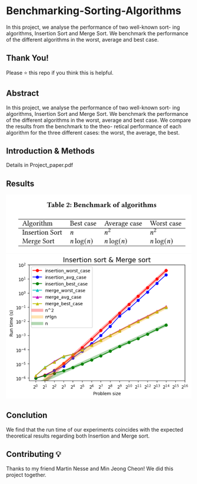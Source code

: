 # Benchmarking-Sorting-Algorithms
In this project, we analyse the performance of two well-known sort- ing algorithms, Insertion Sort and Merge Sort. We benchmark the performance of the different algorithms in the worst, average and best case. 

## Thank You!
Please ⭐ this repo if you think this is helpful.

## Abstract
In this project, we analyse the performance of two well-known sort-
ing algorithms, Insertion Sort and Merge Sort. We benchmark the
performance of the different algorithms in the worst, average and
best case. We compare the results from the benchmark to the theo-
retical performance of each algorithm for the three different cases:
the worst, the average, the best.

## Introduction & Methods 
Details in Project_paper.pdf

## Results
![Benchmark of algorithms](png/Benchmarkofalgorithms.png)
![Benchmark Sorting](png/BenchmarkSorting.png)

## Conclution
We find that the run time of our experiments coincides with the
expected theoretical results regarding both Insertion and Merge
sort.

## Contributing 💡
Thanks to my friend Martin Nesse and Min Jeong Cheon! We did this project together.
